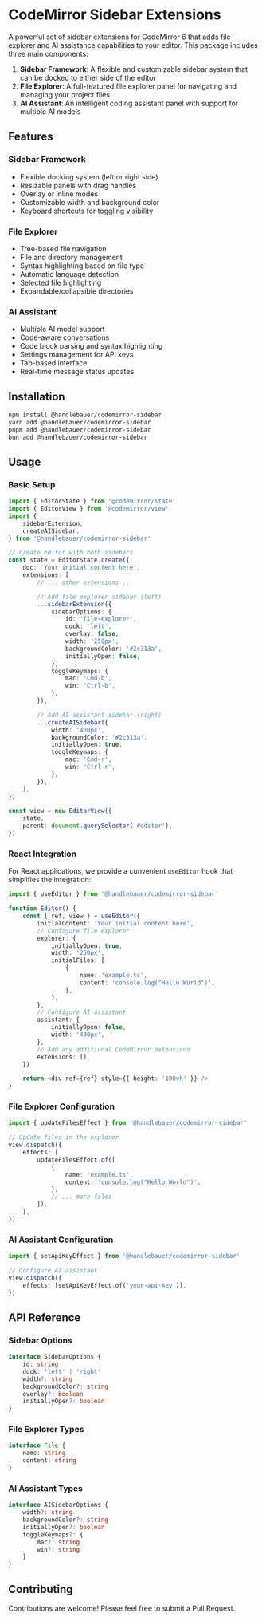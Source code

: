 # CodeMirror Sidebar Extensions

A powerful set of sidebar extensions for CodeMirror 6 that adds file explorer and AI assistance capabilities to your editor. This package includes three main components:

1. **Sidebar Framework**: A flexible and customizable sidebar system that can be docked to either side of the editor
2. **File Explorer**: A full-featured file explorer panel for navigating and managing your project files
3. **AI Assistant**: An intelligent coding assistant panel with support for multiple AI models

## Features

### Sidebar Framework

- Flexible docking system (left or right side)
- Resizable panels with drag handles
- Overlay or inline modes
- Customizable width and background color
- Keyboard shortcuts for toggling visibility

### File Explorer

- Tree-based file navigation
- File and directory management
- Syntax highlighting based on file type
- Automatic language detection
- Selected file highlighting
- Expandable/collapsible directories

### AI Assistant

- Multiple AI model support
- Code-aware conversations
- Code block parsing and syntax highlighting
- Settings management for API keys
- Tab-based interface
- Real-time message status updates

## Installation

```bash
npm install @handlebauer/codemirror-sidebar
yarn add @handlebauer/codemirror-sidebar
pnpm add @handlebauer/codemirror-sidebar
bun add @handlebauer/codemirror-sidebar
```

## Usage

### Basic Setup

```typescript
import { EditorState } from '@codemirror/state'
import { EditorView } from '@codemirror/view'
import {
    sidebarExtension,
    createAISidebar,
} from '@handlebauer/codemirror-sidebar'

// Create editor with both sidebars
const state = EditorState.create({
    doc: 'Your initial content here',
    extensions: [
        // ... other extensions ...

        // Add file explorer sidebar (left)
        ...sidebarExtension({
            sidebarOptions: {
                id: 'file-explorer',
                dock: 'left',
                overlay: false,
                width: '250px',
                backgroundColor: '#2c313a',
                initiallyOpen: false,
            },
            toggleKeymaps: {
                mac: 'Cmd-b',
                win: 'Ctrl-b',
            },
        }),

        // Add AI assistant sidebar (right)
        ...createAISidebar({
            width: '400px',
            backgroundColor: '#2c313a',
            initiallyOpen: true,
            toggleKeymaps: {
                mac: 'Cmd-r',
                win: 'Ctrl-r',
            },
        }),
    ],
})

const view = new EditorView({
    state,
    parent: document.querySelector('#editor'),
})
```

### React Integration

For React applications, we provide a convenient `useEditor` hook that simplifies the integration:

```typescript
import { useEditor } from '@handlebauer/codemirror-sidebar'

function Editor() {
    const { ref, view } = useEditor({
        initialContent: 'Your initial content here',
        // Configure file explorer
        explorer: {
            initiallyOpen: true,
            width: '250px',
            initialFiles: [
                {
                    name: 'example.ts',
                    content: 'console.log("Hello World")',
                },
            ],
        },
        // Configure AI assistant
        assistant: {
            initiallyOpen: false,
            width: '400px',
        },
        // Add any additional CodeMirror extensions
        extensions: [],
    })

    return <div ref={ref} style={{ height: '100vh' }} />
}
```

### File Explorer Configuration

```typescript
import { updateFilesEffect } from '@handlebauer/codemirror-sidebar'

// Update files in the explorer
view.dispatch({
    effects: [
        updateFilesEffect.of([
            {
                name: 'example.ts',
                content: 'console.log("Hello World")',
            },
            // ... more files
        ]),
    ],
})
```

### AI Assistant Configuration

```typescript
import { setApiKeyEffect } from '@handlebauer/codemirror-sidebar'

// Configure AI assistant
view.dispatch({
    effects: [setApiKeyEffect.of('your-api-key')],
})
```

## API Reference

### Sidebar Options

```typescript
interface SidebarOptions {
    id: string
    dock: 'left' | 'right'
    width?: string
    backgroundColor?: string
    overlay?: boolean
    initiallyOpen?: boolean
}
```

### File Explorer Types

```typescript
interface File {
    name: string
    content: string
}
```

### AI Assistant Types

```typescript
interface AISidebarOptions {
    width?: string
    backgroundColor?: string
    initiallyOpen?: boolean
    toggleKeymaps?: {
        mac?: string
        win?: string
    }
}
```

## Contributing

Contributions are welcome! Please feel free to submit a Pull Request.

